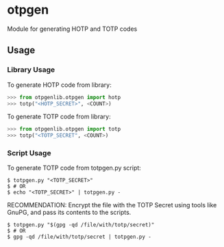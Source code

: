 # otpgen

Module for generating HOTP and TOTP codes

## Usage

### Library Usage

To generate HOTP code from library:

```python
>>> from otpgenlib.otpgen import hotp
>>> totp("<HOTP_SECRET>", <COUNT>)
```

To generate TOTP code from library:

```python
>>> from otpgenlib.otpgen import totp
>>> totp("<TOTP_SECRET", <COUNT>)
```

### Script Usage

To generate TOTP code from totpgen.py script:

```shell
$ totpgen.py "<TOTP_SECRET>"
$ # OR
$ echo "<TOTP_SECRET>" | totpgen.py -
```

RECOMMENDATION: Encrypt the file with the TOTP Secret using tools like GnuPG,
and pass its contents to the scripts.

```shell
$ totpgen.py "$(gpg -qd /file/with/totp/secret)"
$ # OR
$ gpg -qd /file/with/totp/secret | totpgen.py -
```
